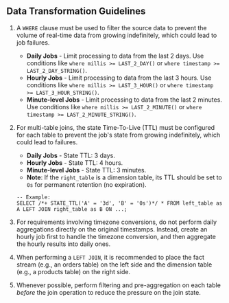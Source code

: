 ## Data Transformation Guidelines

1.  A `WHERE` clause must be used to filter the source data to prevent the volume of real-time data from growing indefinitely, which could lead to job failures.
    -   **Daily Jobs** - Limit processing to data from the last 2 days. Use conditions like `where millis >= LAST_2_DAY()` or `where timestamp >= LAST_2_DAY_STRING()`.
    -   **Hourly Jobs** - Limit processing to data from the last 3 hours. Use conditions like `where millis >= LAST_3_HOUR()` or `where timestamp >= LAST_3_HOUR_STRING()`.
    -   **Minute-level Jobs** - Limit processing to data from the last 2 minutes. Use conditions like `where millis >= LAST_2_MINUTE()` or `where timestamp >= LAST_2_MINUTE_STRING()`.

2.  For multi-table joins, the state Time-To-Live (TTL) must be configured for each table to prevent the job's state from growing indefinitely, which could lead to failures.
    -   **Daily Jobs** - State TTL: 3 days.
    -   **Hourly Jobs** - State TTL: 4 hours.
    -   **Minute-level Jobs** - State TTL: 3 minutes.
    -   **Note**: If the `right_table` is a dimension table, its TTL should be set to `0s` for permanent retention (no expiration).
    ```
    -- Example:
    SELECT /*+ STATE_TTL('A' = '3d', 'B' = '0s')*/ * FROM left_table as A LEFT JOIN right_table as B ON ...;
    ```

3.  For requirements involving timezone conversions, do not perform daily aggregations directly on the original timestamps. Instead, create an hourly job first to handle the timezone conversion, and then aggregate the hourly results into daily ones.
4.  When performing a `LEFT JOIN`, it is recommended to place the fact stream (e.g., an orders table) on the left side and the dimension table (e.g., a products table) on the right side.
5.  Whenever possible, perform filtering and pre-aggregation on each table *before* the join operation to reduce the pressure on the join state.

